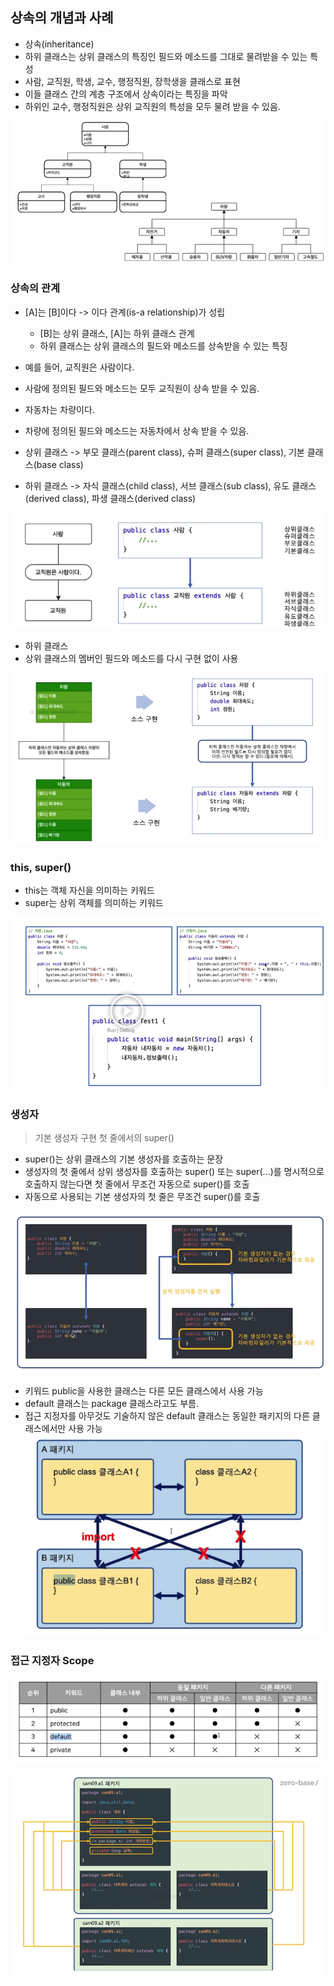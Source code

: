 ## 상속의 개념과 사례
- 상속(inheritance)
- 하위 클래스는 상위 클래스의 특징인 필드와 메소드를 그대로 물려받을 수 있는 특성
- 사람, 교직원, 학생, 교수, 행정직원, 장학생을 클래스로 표현
- 이들 클래스 간의 계층 구조에서 상속이라는 특징을 파악
- 하위인 교수, 행정직원은 상위 교직원의 특성을 모두 물려 받을 수 있음.

![](img/2022-04-25-05-37-49.png)

### 상속의 관계
- [A]는 [B]이다 -> 이다 관계(is-a relationship)가 성립
    - [B]는 상위 클래스, [A]는 하위 클래스 관계
    - 하위 클래스는 상위 클래스의 필드와 메소드를 상속받을 수 있는 특징

- 예를 들어, 교직원은 사람이다.
- 사람에 정의된 필드와 메소드는 모두 교직원이 상속 받을 수 있음.
- 자동차는 차량이다.
- 차량에 정의된 필드와 메소드는 자동차에서 상속 받을 수 있음.

- 상위 클래스 -> 부모 클래스(parent class), 슈퍼 클래스(super class), 기본 클래스(base class)
- 하위 클래스 -> 자식 클래스(child class), 서브 클래스(sub class), 유도 클래스(derived class), 파생 클래스(derived class)

![](img/2022-04-25-05-42-22.png)

- 하위 클래스
- 상위 클래스의 멤버인 필드와 메소드를 다시 구현 없이 사용

![](img/2022-04-25-06-31-52.png)

### this, super()

- this는 객체 자신을 의미하는 키워드
- super는 상위 객체를 의미하는 키워드

![](img/2022-04-25-06-50-58.png)

### 생성자
> 기본 생성자 구현 첫 줄에서의 super()

- super()는 상위 클래스의 기본 생성자를 호출하는 문장
- 생성자의 첫 줄에서 상위 생성자를 호출하는 super() 또는 super(...)를 명시적으로 호출하지 않는다면 첫 줄에서 무조건 자동으로 super()를 호출
- 자동으로 사용되는 기본 생성자의 첫 줄은 무조건 super()를 호출

![](img/2022-04-25-06-52-21.png)

- 키워드 public을 사용한 클래스는 다른 모든 클래스에서 사용 가능
- default 클래스는 package 클래스라고도 부름.
- 접근 지정자를 아무것도 기술하지 않은 default 클래스는 동일한 패키지의 다른 클래스에서만 사용 가능
![](img/2022-04-25-10-00-35.png)

### 접근 지정자 Scope

![](img/2022-04-25-10-01-01.png)

![](img/2022-04-25-10-01-46.png)